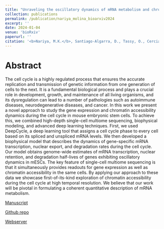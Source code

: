 ```yaml
---
title: "Unraveling the oscillatory dynamics of mRNA metabolism and chromatin accessibility during the cell cycle through integration of single-cell data"
collection: publications
permalink: /publication/nariya_molina_bioarxiv2024
excerpt: ''
date: 2024-01-04
venue: 'bioRxiv'
paperurl: ''
citation: '<b>Nariya, M.K.</b>, Santiago-Algarra, D., Tassy, O., Cerciat, M., Ye, T., Riba, A., Molina, N.'
---
```

# Abstract 
The cell cycle is a highly regulated process that ensures the accurate replication and transmission of genetic information from one generation of cells to the next. It is a fundamental biological process and plays a crucial role in development, growth, and maintenance of all living organisms, and its dysregulation can lead to a number of pathologies such as autoimmune diseases, neurodegenerative diseases, and cancer. In this work we present a novel approach to study the gene expression and chromatin accessibility dynamics during the cell cycle in mouse embryonic stem cells. To achieve this, we combined high-depth single-cell multiome sequencing, biophysical modeling, and advanced deep learning techniques. First, we used DeepCycle, a deep learning tool that assigns a cell cycle phase to every cell based on its spliced and unspliced mRNA levels. We then developed a biophysical model that describes the dynamics of gene-specific mRNA transcription, nuclear export, and degradation rates during the cell cycle. Our model obtains genome-wide estimates of mRNA transcription, nuclear retention, and degradation half-lives of genes exhibiting oscillatory dynamics in mESCs. The key feature of single-cell multiome sequencing is that it simultaneously provides readouts for gene expression as well as chromatin accessibility in the same cells. By applying our approach to these data we showcase first-of-its-kind exploration of chromatin accessibility during the cell cycle at high temporal resolution. We believe that our work will be pivotal in formulating a coherent quantitative description of mRNA metabolism.

[Manuscript](https://www.biorxiv.org/content/10.1101/2024.01.11.575159v1)

[Github repo](https://www.github.com/MolinaLab-IGBMC/FourierCycle)

[Webserver](https://molina.igbmc.science/FourierCycle-Home.html)
